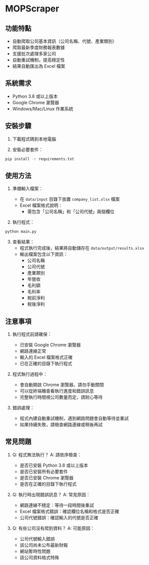 # MOPScraper

## 功能特點

- 自動爬取公司基本資訊（公司名稱、代號、產業類別）
- 爬取最新季度財務報表數據
- 支援批次處理多家公司
- 自動重試機制，提高穩定性
- 結果自動匯出為 Excel 檔案

## 系統需求

- Python 3.8 或以上版本
- Google Chrome 瀏覽器
- Windows/Mac/Linux 作業系統

## 安裝步驟

1. 下載程式碼到本地電腦

2. 安裝必要套件：
```bash
pip install -r requirements.txt
```

## 使用方法

1. 準備輸入檔案：
   - 在 `data/input` 目錄下放置 `company_list.xlsx` 檔案
   - Excel 檔案格式說明：
     - 需包含「公司名稱」和「公司代號」兩個欄位

2. 執行程式：
```bash
python main.py
```

3. 查看結果：
   - 程式執行完成後，結果將自動儲存在 `data/output/results.xlsx`
   - 輸出檔案包含以下資訊：
     - 公司名稱
     - 公司代號
     - 產業類別
     - 年營收
     - 毛利額
     - 毛利率
     - 稅前淨利
     - 稅後淨利

## 注意事項

1. 執行程式前請確保：
   - 已安裝 Google Chrome 瀏覽器
   - 網路連線正常
   - 輸入的 Excel 檔案格式正確
   - 已在正確的目錄下執行程式

2. 程式執行過程中：
   - 會自動開啟 Chrome 瀏覽器，請勿手動關閉
   - 可以從終端機查看執行進度和錯誤訊息
   - 完整執行時間視公司數量而定，請耐心等待

3. 錯誤處理：
   - 程式內建自動重試機制，遇到網路問題會自動等待並重試
   - 如果持續失敗，請檢查網路連線或稍後再試

## 常見問題

1. Q: 程式無法執行？
   A: 請依序檢查：
   - 是否已安裝 Python 3.8 或以上版本
   - 是否已安裝所有必要套件
   - 是否已安裝 Chrome 瀏覽器
   - 是否在正確的目錄下執行程式

2. Q: 執行時出現錯誤訊息？
   A: 常見原因：
   - 網路連線不穩定：等待一段時間後重試
   - Excel 檔案格式錯誤：確認欄位名稱和格式是否正確
   - 公司代號錯誤：確認輸入的代號是否正確

3. Q: 有些公司沒有爬到資料？
   A: 可能原因：
   - 公司代號輸入錯誤
   - 該公司尚未公布最新財報
   - 網站暫時性問題
   - 該公司資料格式特殊

